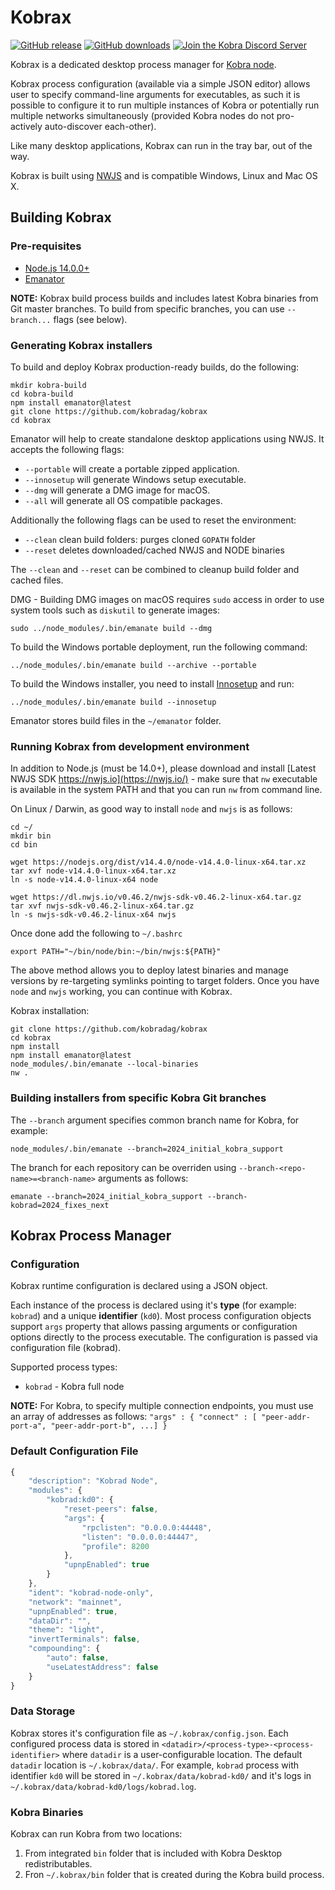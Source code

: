 # Kobrax

[![GitHub release](https://img.shields.io/github/v/release/kobradag/kobrax.svg)](https://github.com/kobradag/kobrax/releases)
[![GitHub downloads](https://img.shields.io/github/downloads/kobradag/kobrax/total.svg)](https://github.com/kobradag/kobrax/releases)
[![Join the Kobra Discord Server](https://img.shields.io/discord/1169939685280337930.svg?label=&logo=discord&logoColor=ffffff)](https://discord.gg/ZPZRvgMJDT)

Kobrax is a dedicated desktop process manager for
[Kobra node](https://github.com/kobradag/kobrad).

Kobrax process configuration (available via a simple JSON
editor) allows user to specify command-line arguments for executables,
as such it is possible to configure it to run multiple instances of
Kobra or potentially run multiple networks simultaneously (provided
Kobra nodes do not pro-actively auto-discover each-other).

Like many desktop applications, Kobrax can run in the tray
bar, out of the way.

Kobrax is built using [NWJS](https://nwjs.io) and is
compatible Windows, Linux and Mac OS X.

## Building Kobrax

### Pre-requisites

* [Node.js 14.0.0+](https://nodejs.org/)
* [Emanator](https://www.npmjs.com/package/emanator)

**NOTE:** Kobrax build process builds and includes latest
Kobra binaries from Git master branches. To build from specific
branches, you can use `--branch...` flags (see below).

### Generating Kobrax installers

To build and deploy Kobrax production-ready builds, do the
following:

```
mkdir kobra-build
cd kobra-build
npm install emanator@latest
git clone https://github.com/kobradag/kobrax
cd kobrax
```

Emanator will help to create standalone desktop applications using
NWJS. It accepts the following flags:

* `--portable` will create a portable zipped application.
* `--innosetup` will generate Windows setup executable.
* `--dmg` will generate a DMG image for macOS.
* `--all` will generate all OS compatible packages.

Additionally the following flags can be used to reset the environment:

* `--clean` clean build folders: purges cloned `GOPATH` folder
* `--reset` deletes downloaded/cached NWJS and NODE binaries

The `--clean` and `--reset` can be combined to cleanup build folder
and cached files.

DMG - Building DMG images on macOS requires `sudo` access in order to
use system tools such as `diskutil` to generate images: 

```
sudo ../node_modules/.bin/emanate build --dmg
```

To build the Windows portable deployment, run the following command:

```
../node_modules/.bin/emanate build --archive --portable
```

To build the Windows installer, you need to install
[Innosetup](https://jrsoftware.org/isdl.php) and run:

```
../node_modules/.bin/emanate build --innosetup
```

Emanator stores build files in the `~/emanator` folder.

### Running Kobrax from development environment

In addition to Node.js (must be 14.0+), please download and install
[Latest NWJS SDK https://nwjs.io](https://nwjs.io/) - make sure that
`nw` executable is available in the system PATH and that you can run
`nw` from command line.

On Linux / Darwin, as good way to install `node` and `nwjs` is as
follows:

```
cd ~/
mkdir bin
cd bin

wget https://nodejs.org/dist/v14.4.0/node-v14.4.0-linux-x64.tar.xz
tar xvf node-v14.4.0-linux-x64.tar.xz
ln -s node-v14.4.0-linux-x64 node

wget https://dl.nwjs.io/v0.46.2/nwjs-sdk-v0.46.2-linux-x64.tar.gz
tar xvf nwjs-sdk-v0.46.2-linux-x64.tar.gz
ln -s nwjs-sdk-v0.46.2-linux-x64 nwjs

```
Once done add the following to `~/.bashrc`

```
export PATH="~/bin/node/bin:~/bin/nwjs:${PATH}"
```

The above method allows you to deploy latest binaries and manage
versions by re-targeting symlinks pointing to target folders.
Once you have `node` and `nwjs` working, you can continue with
Kobrax.

Kobrax installation:

```
git clone https://github.com/kobradag/kobrax
cd kobrax
npm install
npm install emanator@latest
node_modules/.bin/emanate --local-binaries
nw .
```

### Building installers from specific Kobra Git branches

The `--branch` argument specifies common branch name for Kobra, for
example:

```
node_modules/.bin/emanate --branch=2024_initial_kobra_support
```

The branch for each repository can be overriden using
`--branch-<repo-name>=<branch-name>` arguments as follows:

```
emanate --branch=2024_initial_kobra_support --branch-kobrad=2024_fixes_next
```

## Kobrax Process Manager

### Configuration

Kobrax runtime configuration is declared using a JSON object.

Each instance of the process is declared using it's **type** (for
example: `kobrad`) and a unique **identifier** (`kd0`). Most
process configuration objects support `args` property that allows
passing arguments or configuration options directly to the process
executable. The configuration is passed via configuration file
(kobrad).

Supported process types:
- `kobrad` - Kobra full node

**NOTE:** For Kobra, to specify multiple connection endpoints,
you must use an array of addresses as follows: `"args" : { "connect" : [ "peer-addr-port-a", "peer-addr-port-b", ...] }`

### Default Configuration File

```js
{
	"description": "Kobrad Node",
	"modules": {
		"kobrad:kd0": {
			"reset-peers": false,
			"args": {
				"rpclisten": "0.0.0.0:44448",
				"listen": "0.0.0.0:44447",
				"profile": 8200
			},
			"upnpEnabled": true
		}
	},
	"ident": "kobrad-node-only",
	"network": "mainnet",
	"upnpEnabled": true,
	"dataDir": "",
	"theme": "light",
	"invertTerminals": false,
	"compounding": {
		"auto": false,
		"useLatestAddress": false
	}
}
```

### Data Storage

Kobrax stores it's configuration file as
`~/.kobrax/config.json`. Each configured process data is
stored in `<datadir>/<process-type>-<process-identifier>` where
`datadir` is a user-configurable location.  The default `datadir`
location is `~/.kobrax/data/`.  For example, `kobrad`
process with identifier `kd0` will be stored in
`~/.kobrax/data/kobrad-kd0/` and it's logs in
`~/.kobrax/data/kobrad-kd0/logs/kobrad.log`.

### Kobra Binaries

Kobrax can run Kobra from two locations:

1. From integrated `bin` folder that is included with Kobra
   Desktop redistributables.
2. Fron `~/.kobrax/bin` folder that is created during
   the Kobra build process.

